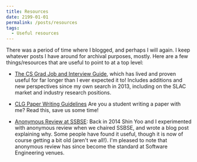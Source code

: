 ```yaml
---
title: Resources
date: 2199-01-01
permalink: /posts/resources
tags:
  - Useful resources
---
```


There was a period of time where I blogged, and perhaps I will again.  I keep
whatever posts I have around for archival purposes, mostly.  Here are a few
things/resources that are useful to point to at a top level:

- [The CS Grad Job and Interview Guide](https://csguides.github.io/grad-job-guide/), which has lived and proven
  useful for far longer than I ever expected it to! Includes additions and new
  perspectives since my own search in 2013, including on the SLAC market and
  industry research positions.

- [CLG Paper Writing Guidelines](/posts/clg-writing-rules.html) Are you a student
  writing a paper with me? Read this, save us some time! 

- [Anonymous Review at
  SSBSE](/posts/ssbse-anon-review.html): Back
  in 2014 Shin Yoo and I experimented with anonymous review when we chaired
  SSBSE, and wrote a blog post explaining why.  Some people have found it
  useful, though it is now of course getting a bit old (aren't we all!).
  I'm pleased to note that anonymous review has since become the standard at Software
  Engineering venues.